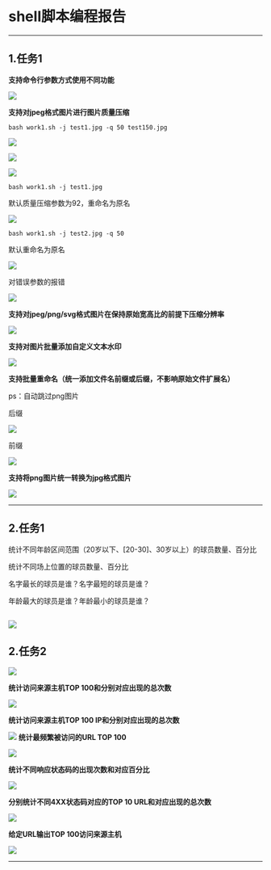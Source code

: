 # shell脚本编程报告 #
---
## 1.任务1 ##

**支持命令行参数方式使用不同功能**

![](image\h.PNG)


**支持对jpeg格式图片进行图片质量压缩**

    
    bash work1.sh -j test1.jpg -q 50 test150.jpg
 
![](image\1.3.PNG)  

![](image\test_1.PNG)

![](image\test_!_1.PNG)



   `bash work1.sh -j test1.jpg `

默认质量压缩参数为92，重命名为原名

 ![](image\1.1.PNG)



    bash work1.sh -j test2.jpg -q 50
    
默认重命名为原名

![](image\1.2.PNG)

对错误参数的报错

![](image\e1.PNG)


**支持对jpeg/png/svg格式图片在保持原始宽高比的前提下压缩分辨率**

![](image\2.PNG)

**支持对图片批量添加自定义文本水印**

![](image\3.PNG)


**支持批量重命名（统一添加文件名前缀或后缀，不影响原始文件扩展名）**

ps：自动跳过png图片

后缀

![](image\4.1.PNG)

前缀

![](image\4.2.PNG)

**支持将png图片统一转换为jpg格式图片**

![](image\5.PNG)

---

## 2.任务1 ##

统计不同年龄区间范围（20岁以下、[20-30]、30岁以上）的球员数量、百分比

统计不同场上位置的球员数量、百分比

名字最长的球员是谁？名字最短的球员是谁？

年龄最大的球员是谁？年龄最小的球员是谁？
 
![](image\2.2.PNG)
---

## 2.任务2 ##

![](image\2_3_1.PNG)

**统计访问来源主机TOP 100和分别对应出现的总次数**

![](image\2_3_2.PNG)

**统计访问来源主机TOP 100 IP和分别对应出现的总次数**

![](image\2_3_3.PNG)
**统计最频繁被访问的URL TOP 100**

![](image\2_3_4.PNG)

**统计不同响应状态码的出现次数和对应百分比**

![](image\2_3_7.PNG)

**分别统计不同4XX状态码对应的TOP 10 URL和对应出现的总次数**

![](image\2_3_5.PNG)

**给定URL输出TOP 100访问来源主机**

![](image\2_3_6.PNG)

---



